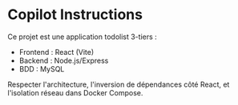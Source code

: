 # Copilot Instructions

<!-- Use this file to provide workspace-specific custom instructions to Copilot. For more details, visit https://code.visualstudio.com/docs/copilot/copilot-customization#_use-a-githubcopilotinstructionsmd-file -->

Ce projet est une application todolist 3-tiers :

- Frontend : React (Vite)
- Backend : Node.js/Express
- BDD : MySQL

Respecter l'architecture, l'inversion de dépendances côté React, et l'isolation réseau dans Docker Compose.
